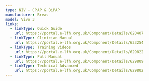 ```yaml
---
type: NIV - CPAP & BiPAP
manufacturer: Breas
model: Vivo 3
links:
  - linkType: Quick Guide
    url: https://portal.e-lfh.org.uk/Component/Details/620407
  - linkType: Clinician Manual
    url: https://portal.e-lfh.org.uk/Component/Details/633254
  - linkType: Training Videos
    url: https://portal.e-lfh.org.uk/Component/Details/629822
  - linkType: Full Manual
    url: https://portal.e-lfh.org.uk/Component/Details/629809
  - linkType: Technical Advanced
    url: https://portal.e-lfh.org.uk/Component/Details/629802
---
```

